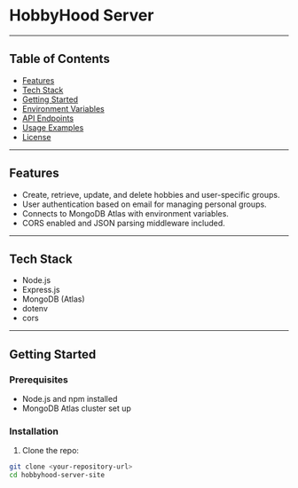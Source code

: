 # HobbyHood Server

---

## Table of Contents

- [Features](#features)
- [Tech Stack](#tech-stack)
- [Getting Started](#getting-started)
- [Environment Variables](#environment-variables)
- [API Endpoints](#api-endpoints)
- [Usage Examples](#usage-examples)
- [License](#license)

---

## Features

- Create, retrieve, update, and delete hobbies and user-specific groups.
- User authentication based on email for managing personal groups.
- Connects to MongoDB Atlas with environment variables.
- CORS enabled and JSON parsing middleware included.

---

## Tech Stack

- Node.js
- Express.js
- MongoDB (Atlas)
- dotenv
- cors

---

## Getting Started

### Prerequisites

- Node.js and npm installed
- MongoDB Atlas cluster set up

### Installation

1. Clone the repo:

```bash
git clone <your-repository-url>
cd hobbyhood-server-site
